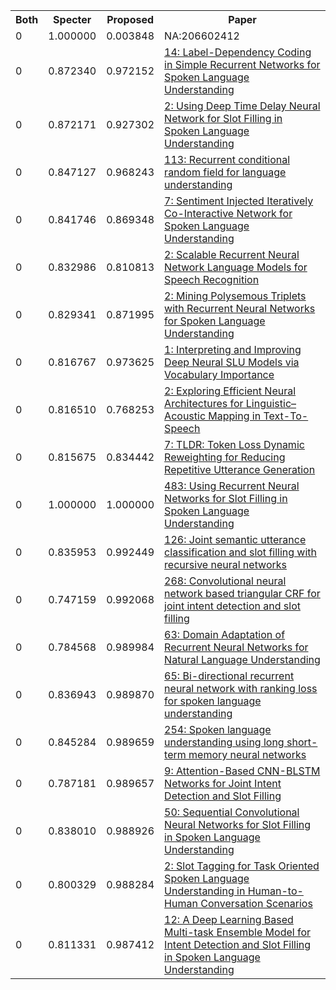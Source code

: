 <html><table><tr>
<th>Both</th>
<th>Specter</th>
<th>Proposed</th>
<th>Paper</th>
</tr>
<tr>
<td>0</td>
<td>1.000000</td>
<td>0.003848</td>
<td>NA:206602412</td>
</tr>
<tr>
<td>0</td>
<td>0.872340</td>
<td>0.972152</td>
<td><a href="https://www.semanticscholar.org/paper/33294ffaea0e04af14011f618cbb3260b68917f6">14: Label-Dependency Coding in Simple Recurrent Networks for Spoken Language Understanding</a></td>
</tr>
<tr>
<td>0</td>
<td>0.872171</td>
<td>0.927302</td>
<td><a href="https://www.semanticscholar.org/paper/62c76618476ec5fb5029d1211ffc23a506c92ee5">2: Using Deep Time Delay Neural Network for Slot Filling in Spoken Language Understanding</a></td>
</tr>
<tr>
<td>0</td>
<td>0.847127</td>
<td>0.968243</td>
<td><a href="https://www.semanticscholar.org/paper/da48958df06555ee269c6e4a7cf62c6e9b3ec762">113: Recurrent conditional random field for language understanding</a></td>
</tr>
<tr>
<td>0</td>
<td>0.841746</td>
<td>0.869348</td>
<td><a href="https://www.semanticscholar.org/paper/f137b1dd1b5b90cd89b20b07db52a8834c8aaee1">7: Sentiment Injected Iteratively Co-Interactive Network for Spoken Language Understanding</a></td>
</tr>
<tr>
<td>0</td>
<td>0.832986</td>
<td>0.810813</td>
<td><a href="https://www.semanticscholar.org/paper/a18d6762d3705272a44b05d1df03337b52fafd39">2: Scalable Recurrent Neural Network Language Models for Speech Recognition</a></td>
</tr>
<tr>
<td>0</td>
<td>0.829341</td>
<td>0.871995</td>
<td><a href="https://www.semanticscholar.org/paper/40353cb09b4ecb4cc783fb9dace7c3aa18f9b835">2: Mining Polysemous Triplets with Recurrent Neural Networks for Spoken Language Understanding</a></td>
</tr>
<tr>
<td>0</td>
<td>0.816767</td>
<td>0.973625</td>
<td><a href="https://www.semanticscholar.org/paper/feb79e1ed36ca9f9efa2792bbbeeabf87227c85f">1: Interpreting and Improving Deep Neural SLU Models via Vocabulary Importance</a></td>
</tr>
<tr>
<td>0</td>
<td>0.816510</td>
<td>0.768253</td>
<td><a href="https://www.semanticscholar.org/paper/8ef285a5a9396e6bd7673e426bb7556366029de8">2: Exploring Efficient Neural Architectures for Linguistic–Acoustic Mapping in Text-To-Speech</a></td>
</tr>
<tr>
<td>0</td>
<td>0.815675</td>
<td>0.834442</td>
<td><a href="https://www.semanticscholar.org/paper/8ca04eacad2b5efc8870e6d4183021a532aa5f49">7: TLDR: Token Loss Dynamic Reweighting for Reducing Repetitive Utterance Generation</a></td>
</tr>
<tr>
<td>0</td>
<td>1.000000</td>
<td>1.000000</td>
<td><a href="https://www.semanticscholar.org/paper/3b9484449d77317ca1cb6a6c44c50c99879a8f0e">483: Using Recurrent Neural Networks for Slot Filling in Spoken Language Understanding</a></td>
</tr>
<tr>
<td>0</td>
<td>0.835953</td>
<td>0.992449</td>
<td><a href="https://www.semanticscholar.org/paper/39d087b65b483d8ffcb1baade55a9296d85da3c7">126: Joint semantic utterance classification and slot filling with recursive neural networks</a></td>
</tr>
<tr>
<td>0</td>
<td>0.747159</td>
<td>0.992068</td>
<td><a href="https://www.semanticscholar.org/paper/667939f67523db023d8465e18a96d0198905df72">268: Convolutional neural network based triangular CRF for joint intent detection and slot filling</a></td>
</tr>
<tr>
<td>0</td>
<td>0.784568</td>
<td>0.989984</td>
<td><a href="https://www.semanticscholar.org/paper/cf8a8d9f3c7466c9ada36420ebb510a742b34308">63: Domain Adaptation of Recurrent Neural Networks for Natural Language Understanding</a></td>
</tr>
<tr>
<td>0</td>
<td>0.836943</td>
<td>0.989870</td>
<td><a href="https://www.semanticscholar.org/paper/c9cb152c500f70328bbd3db47fde8541958eaf12">65: Bi-directional recurrent neural network with ranking loss for spoken language understanding</a></td>
</tr>
<tr>
<td>0</td>
<td>0.845284</td>
<td>0.989659</td>
<td><a href="https://www.semanticscholar.org/paper/913e306592ead2424743ccd5559b33f08a286f05">254: Spoken language understanding using long short-term memory neural networks</a></td>
</tr>
<tr>
<td>0</td>
<td>0.787181</td>
<td>0.989657</td>
<td><a href="https://www.semanticscholar.org/paper/9924c050247be30948aaa08f7d141392513940a7">9: Attention-Based CNN-BLSTM Networks for Joint Intent Detection and Slot Filling</a></td>
</tr>
<tr>
<td>0</td>
<td>0.838010</td>
<td>0.988926</td>
<td><a href="https://www.semanticscholar.org/paper/d68328edbe19cc839f08a43d3484733854fb230c">50: Sequential Convolutional Neural Networks for Slot Filling in Spoken Language Understanding</a></td>
</tr>
<tr>
<td>0</td>
<td>0.800329</td>
<td>0.988284</td>
<td><a href="https://www.semanticscholar.org/paper/972155e272eb40ea604c24303a30dab4e5031a6f">2: Slot Tagging for Task Oriented Spoken Language Understanding in Human-to-Human Conversation Scenarios</a></td>
</tr>
<tr>
<td>0</td>
<td>0.811331</td>
<td>0.987412</td>
<td><a href="https://www.semanticscholar.org/paper/7c79d6a64c84599cba1417dc7ce720222fe255d0">12: A Deep Learning Based Multi-task Ensemble Model for Intent Detection and Slot Filling in Spoken Language Understanding</a></td>
</tr>
</table></html>
